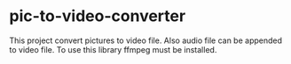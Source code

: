# pic-to-video-converter
This project convert pictures to video file. Also audio file can be appended to video file. To use this library ffmpeg must be installed. 
